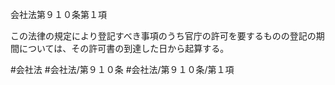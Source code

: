 会社法第９１０条第１項

この法律の規定により登記すべき事項のうち官庁の許可を要するものの登記の期間については、その許可書の到達した日から起算する。

#会社法
#会社法/第９１０条
#会社法/第９１０条/第１項
